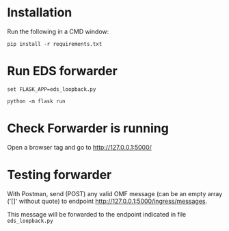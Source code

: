 # Installation

Run the following in a CMD window:

`pip install -r requirements.txt`

# Run EDS forwarder

`set FLASK_APP=eds_loopback.py`

`python -m flask run`

# Check Forwarder is running

Open a browser tag and go to http://127.0.0.1:5000/

# Testing forwarder 

With Postman, send (POST) any valid OMF message (can be an empty array ('[]' without quote) to endpoint http://127.0.0.1:5000/ingress/messages. 

This message will be forwarded to the endpoint indicated in file `eds_loopback.py`



